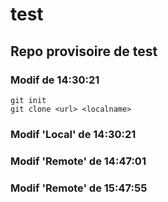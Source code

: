 # test
## Repo provisoire de test
### Modif de 14:30:21
```
git init
git clone <url> <localname>
```
### Modif 'Local' de 14:30:21

### Modif 'Remote' de 14:47:01

### Modif 'Remote' de 15:47:55
